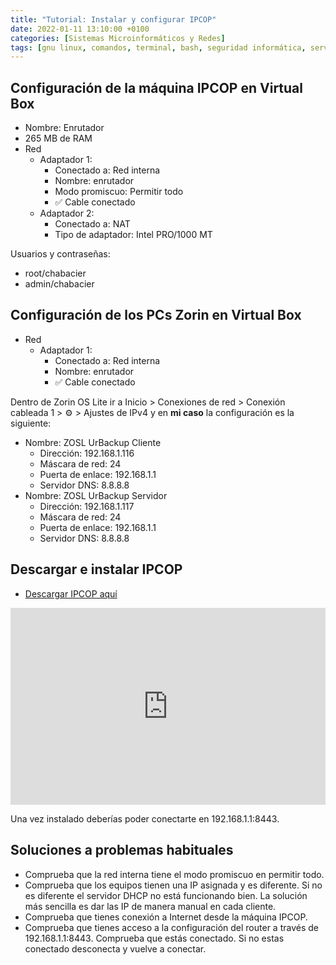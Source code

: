 ```yaml
---
title: "Tutorial: Instalar y configurar IPCOP"
date: 2022-01-11 13:10:00 +0100
categories: [Sistemas Microinformáticos y Redes]
tags: [gnu linux, comandos, terminal, bash, seguridad informática, servicios en red, smr]
---
```


## Configuración de la máquina IPCOP en Virtual Box

- Nombre: Enrutador
- 265 MB de RAM
- Red
    - Adaptador 1:
        - Conectado a: Red interna 
        - Nombre: enrutador
        - Modo promiscuo: Permitir todo
        - ✅ Cable conectado
    - Adaptador 2:
        - Conectado a: NAT
        - Tipo de adaptador: Intel PRO/1000 MT

Usuarios y contraseñas:

- root/chabacier
- admin/chabacier

## Configuración de los PCs Zorin en Virtual Box

- Red
    - Adaptador 1:
        - Conectado a: Red interna 
        - Nombre: enrutador
        - ✅ Cable conectado

Dentro de Zorin OS Lite ir a Inicio > Conexiones de red > Conexión cableada 1 > ⚙️ > Ajustes de IPv4 y en **mi caso** la configuración es la siguiente:

- Nombre: ZOSL UrBackup Cliente
    - Dirección: 192.168.1.116
    - Máscara de red: 24
    - Puerta de enlace: 192.168.1.1
    - Servidor DNS: 8.8.8.8
- Nombre: ZOSL UrBackup Servidor
    - Dirección: 192.168.1.117
    - Máscara de red: 24
    - Puerta de enlace: 192.168.1.1
    - Servidor DNS: 8.8.8.8

## Descargar e instalar IPCOP

- [Descargar IPCOP aquí](https://www.ipcop.org/download.html)

<iframe width="100%" height="315" src="https://www.youtube.com/embed/rrWLBBQr5iw" title="YouTube video player" frameborder="0" allow="accelerometer; autoplay; clipboard-write; encrypted-media; gyroscope; picture-in-picture" allowfullscreen></iframe>

Una vez instalado deberías poder conectarte en 192.168.1.1:8443.

## Soluciones a problemas habituales

- Comprueba que la red interna tiene el modo promiscuo en permitir todo.
- Comprueba que los equipos tienen una IP asignada y es diferente. Si no es diferente el servidor DHCP no está funcionando bien. La solución más sencilla es dar las IP de manera manual en cada cliente.
- Comprueba que tienes conexión a Internet desde la máquina IPCOP.
- Comprueba que tienes acceso a la configuración del router a través de 192.168.1.1:8443. Comprueba que estás conectado. Si no estas conectado desconecta y vuelve a conectar.
